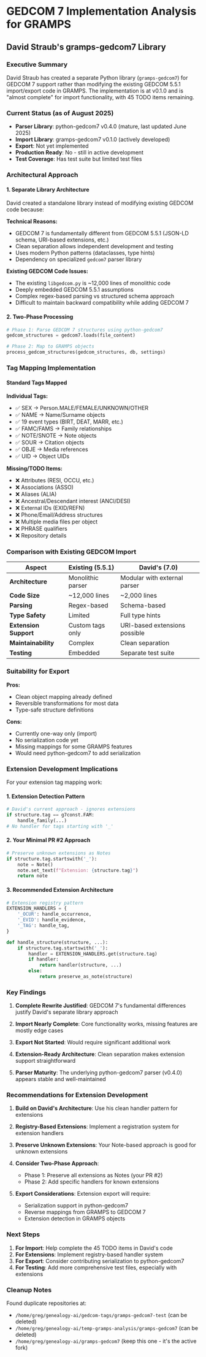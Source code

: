 # GEDCOM 7 Implementation Analysis for GRAMPS
## David Straub's gramps-gedcom7 Library

### Executive Summary

David Straub has created a separate Python library (`gramps-gedcom7`) for GEDCOM 7 support rather than modifying the existing GEDCOM 5.5.1 import/export code in GRAMPS. The implementation is at v0.1.0 and is "almost complete" for import functionality, with 45 TODO items remaining.

### Current Status (as of August 2025)

- **Parser Library**: python-gedcom7 v0.4.0 (mature, last updated June 2025)
- **Import Library**: gramps-gedcom7 v0.1.0 (actively developed)
- **Export**: Not yet implemented
- **Production Ready**: No - still in active development
- **Test Coverage**: Has test suite but limited test files

### Architectural Approach

#### 1. Separate Library Architecture

David created a standalone library instead of modifying existing GEDCOM code because:

**Technical Reasons:**
- GEDCOM 7 is fundamentally different from GEDCOM 5.5.1 (JSON-LD schema, URI-based extensions, etc.)
- Clean separation allows independent development and testing
- Uses modern Python patterns (dataclasses, type hints)
- Dependency on specialized `gedcom7` parser library

**Existing GEDCOM Code Issues:**
- The existing `libgedcom.py` is ~12,000 lines of monolithic code
- Deeply embedded GEDCOM 5.5.1 assumptions
- Complex regex-based parsing vs structured schema approach
- Difficult to maintain backward compatibility while adding GEDCOM 7

#### 2. Two-Phase Processing

```python
# Phase 1: Parse GEDCOM 7 structures using python-gedcom7
gedcom_structures = gedcom7.loads(file_content)

# Phase 2: Map to GRAMPS objects
process_gedcom_structures(gedcom_structures, db, settings)
```

### Tag Mapping Implementation

#### Standard Tags Mapped

**Individual Tags:**
- ✅ SEX → Person.MALE/FEMALE/UNKNOWN/OTHER
- ✅ NAME → Name/Surname objects
- ✅ 19 event types (BIRT, DEAT, MARR, etc.)
- ✅ FAMC/FAMS → Family relationships
- ✅ NOTE/SNOTE → Note objects
- ✅ SOUR → Citation objects
- ✅ OBJE → Media references
- ✅ UID → Object UIDs

**Missing/TODO Items:**
- ❌ Attributes (RESI, OCCU, etc.)
- ❌ Associations (ASSO)
- ❌ Aliases (ALIA)
- ❌ Ancestral/Descendant interest (ANCI/DESI)
- ❌ External IDs (EXID/REFN)
- ❌ Phone/Email/Address structures
- ❌ Multiple media files per object
- ❌ PHRASE qualifiers
- ❌ Repository details

### Comparison with Existing GEDCOM Import

| Aspect | Existing (5.5.1) | David's (7.0) |
|--------|------------------|---------------|
| **Architecture** | Monolithic parser | Modular with external parser |
| **Code Size** | ~12,000 lines | ~2,000 lines |
| **Parsing** | Regex-based | Schema-based |
| **Type Safety** | Limited | Full type hints |
| **Extension Support** | Custom tags only | URI-based extensions possible |
| **Maintainability** | Complex | Clean separation |
| **Testing** | Embedded | Separate test suite |

### Suitability for Export

**Pros:**
- Clean object mapping already defined
- Reversible transformations for most data
- Type-safe structure definitions

**Cons:**
- Currently one-way only (import)
- No serialization code yet
- Missing mappings for some GRAMPS features
- Would need python-gedcom7 to add serialization

### Extension Development Implications

For your extension tag mapping work:

#### 1. Extension Detection Pattern
```python
# David's current approach - ignores extensions
if structure.tag == g7const.FAM:
    handle_family(...)
# No handler for tags starting with '_'
```

#### 2. Your Minimal PR #2 Approach
```python
# Preserve unknown extensions as Notes
if structure.tag.startswith('_'):
    note = Note()
    note.set_text(f"Extension: {structure.tag}")
    return note
```

#### 3. Recommended Extension Architecture
```python
# Extension registry pattern
EXTENSION_HANDLERS = {
    '_OCUR': handle_occurrence,
    '_EVID': handle_evidence,
    '_TAG': handle_tag,
}

def handle_structure(structure, ...):
    if structure.tag.startswith('_'):
        handler = EXTENSION_HANDLERS.get(structure.tag)
        if handler:
            return handler(structure, ...)
        else:
            return preserve_as_note(structure)
```

### Key Findings

1. **Complete Rewrite Justified**: GEDCOM 7's fundamental differences justify David's separate library approach

2. **Import Nearly Complete**: Core functionality works, missing features are mostly edge cases

3. **Export Not Started**: Would require significant additional work

4. **Extension-Ready Architecture**: Clean separation makes extension support straightforward

5. **Parser Maturity**: The underlying python-gedcom7 parser (v0.4.0) appears stable and well-maintained

### Recommendations for Extension Development

1. **Build on David's Architecture**: Use his clean handler pattern for extensions

2. **Registry-Based Extensions**: Implement a registration system for extension handlers

3. **Preserve Unknown Extensions**: Your Note-based approach is good for unknown extensions

4. **Consider Two-Phase Approach**:
   - Phase 1: Preserve all extensions as Notes (your PR #2)
   - Phase 2: Add specific handlers for known extensions

5. **Export Considerations**: Extension export will require:
   - Serialization support in python-gedcom7
   - Reverse mappings from GRAMPS to GEDCOM 7
   - Extension detection in GRAMPS objects

### Next Steps

1. **For Import**: Help complete the 45 TODO items in David's code
2. **For Extensions**: Implement registry-based handler system
3. **For Export**: Consider contributing serialization to python-gedcom7
4. **For Testing**: Add more comprehensive test files, especially with extensions

### Cleanup Notes

Found duplicate repositories at:
- `/home/greg/genealogy-ai/gedcom-tags/gramps-gedcom7-test` (can be deleted)
- `/home/greg/genealogy-ai/temp-gramps-analysis/gramps-gedcom7` (can be deleted)
- `/home/greg/genealogy-ai/gramps-gedcom7` (keep this one - it's the active fork)